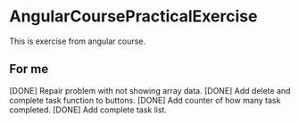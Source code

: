 # AngularCoursePracticalExercise

This is exercise from angular course.

## For me

[DONE] Repair problem with not showing array data.
[DONE] Add delete and complete task function to buttons.
[DONE] Add counter of how many task completed.
[DONE] Add complete task list.
